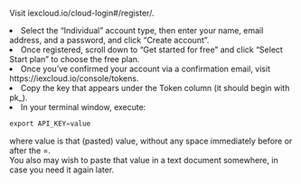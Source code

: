 Visit iexcloud.io/cloud-login#/register/.
<li> Select the “Individual” account type, then enter your name, email address, and a password, and click “Create account”.
<li> Once registered, scroll down to “Get started for free” and click “Select Start plan” to choose the free plan.
<li> Once you’ve confirmed your account via a confirmation email, visit https://iexcloud.io/console/tokens.
<li> Copy the key that appears under the Token column (it should begin with pk_).
<li> In your terminal window, execute: <br>

```python
export API_KEY=value
```
where value is that (pasted) value, without any space immediately before or after the =.<br>You also may wish to paste that value in a text document somewhere, in case you need it again later.
